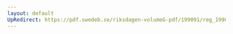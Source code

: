 ```yaml
---
layout: default
UpRedirect: https://pdf.swedeb.se/riksdagen-volumeG-pdf/199091/reg_199091/reg_199091_0931.pdf
---
```

